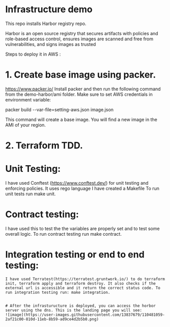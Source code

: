 # Infrastructure demo

This repo installs Harbor registry repo.

Harbor is an open source registry that 
secures artifacts with policies and role-based access control, ensures images are scanned and free from vulnerabilities, and signs images as trusted

Steps to deploy it in AWS :

# 1. Create base image using packer.
   https://www.packer.io/
   Install packer and then run the following command from the demo-harbor/ami folder. Make sure to set AWS credentials in environment variable:

   packer build --var-file=setting-aws.json image.json
   
   This command will create a base image. You will find a new image in the AMI of your region.


# 2. Terraform TDD.
   
   # Unit Testing:
   I have used Conftest (https://www.conftest.dev/) for unit testing and enforcing policies.
   It uses rego language
   I have created a Makefile 
   To run unit tests run make unit.
   
   
   # Contract testing:
   I have used this to test the the variables are properly set and to test some overall logic.
   To run contract testing run make contract.

   # Integration testing or end to end testing:
    I have used Terratest(https://terratest.gruntwork.io/) to do terraform init, terraform apply and terraform destroy. It also checks if the external url is accessible and it return the correct status code. To run integration testing run: make integration.
    
    
    # After the infrasturucture is deployed, you can access the horbor server using the dns. This is the landing page you will see:
    ![image](https://user-images.githubusercontent.com/13837679/110481059-2af21c00-810d-11eb-8b59-ad9ce4d2b5b0.png)

   

   
